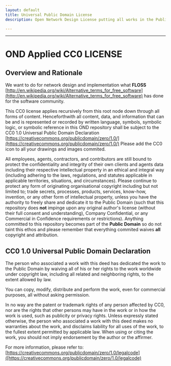 ```yaml
---
layout: default
title: Universal Public Domain License
description: Open Network Design License putting all works in the Public Domain

---
```


---

# OND Applied CC0 LICENSE

## Overview and Rationale

We want to do for network design and implementation what **FLOSS** 
[http://en.wikipedia.org/wiki/Alternative_terms_for_free_software](http://en.wikipedia.org/wiki/Alternative_terms_for_free_software) has done for the software community.

This CC0 license applies recursively from this root node down through all forms of 
content. Henceforthwith all content, data, and information that can be and is 
represented or recorded by written language, symbols, symbolic logic, or symbolic 
reference in this OND repository shall be subject to the CC0 1.0 Universal Public 
Domain Declaration
[https://creativecommons.org/publicdomain/zero/1.0/](https://creativecommons.org/publicdomain/zero/1.0/) 
Please add the CC0 icon to all your drawings and images commited.

All employees, agents, contractors, and contributors are still bound to protect 
the confidentiality and integrity of their own clients and agents data including
their respective intellectual property in an ethical and integral way (including 
adhering to the laws, regulations, and statutes applicable in applicable territories, 
situations, and circumstances). Please continue to protect any form of originating 
organisational copyright including but not limited to; trade secrets, processes, 
products, services, know-how, invention, or any other form of intellectual property, 
unless you have the authority to freely share and dedicate it to the Public Domain 
(such that this repository does **not** impinge upon any original author's license 
(without their full consent and understanding), Company Confidential, or any 
Commercial in Confidence requirements or restrictions). Anything committed to this 
repository becomes part of the **Public Domain** so do not taint this ethos and 
please remember that everything commited waives **all** copyright and attribution.

## CC0 1.0 Universal Public Domain Declaration

The person who associated a work with this deed has dedicated the work to the 
Public Domain by waiving all of his or her rights to the work worldwide under 
copyright law, including all related and neighboring rights, to the extent allowed 
by law.

You can copy, modify, distribute and perform the work, even for commercial purposes, 
all without asking permission.

In no way are the patent or trademark rights of any person affected by CC0, nor are 
the rights that other persons may have in the work or in how the work is used, such 
as publicity or privacy rights. Unless expressly stated otherwise, the person who 
associated a work with this deed makes no warranties about the work, and disclaims 
liability for all uses of the work, to the fullest extent permitted by applicable law.
When using or citing the work, you should not imply endorsement by the author or the 
affirmer.

For more information, please refer to:
[https://creativecommons.org/publicdomain/zero/1.0/legalcode]([https://creativecommons.org/publicdomain/zero/1.0/legalcode)
